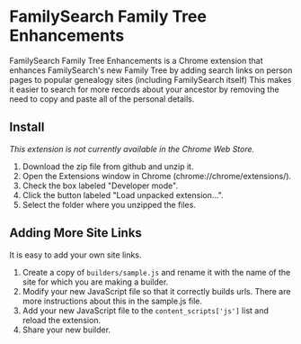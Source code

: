 FamilySearch Family Tree Enhancements
=====================================

FamilySearch Family Tree Enhancements is a Chrome extension that enhances FamilySearch's new Family Tree by adding search links on person pages to popular genealogy sites (including FamilySearch itself) This makes it easier to search for more records about your ancestor by removing the need to copy and paste all of the personal details.

Install
-------

*This extension is not currently available in the Chrome Web Store.*

1. Download the zip file from github and unzip it.
1. Open the Extensions window in Chrome (chrome://chrome/extensions/).
1. Check the box labeled "Developer mode".
1. Click the button labeled "Load unpacked extension...".
1. Select the folder where you unzipped the files.

Adding More Site Links
----------------------

It is easy to add your own site links.

1. Create a copy of `builders/sample.js` and rename it with the name of the site for which you are making a builder.
1. Modify your new JavaScript file so that it correctly builds urls. There are more instructions about this in the sample.js file.
1. Add your new JavaScript file to the `content_scripts['js']` list and reload the extension.
1. Share your new builder.